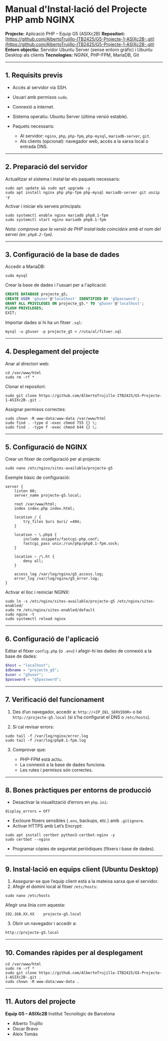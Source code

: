 # Manual d'Instal·lació del Projecte PHP amb NGINX

**Projecte:** Aplicació PHP – Equip G5 (ASIXc2B)
**Repositori:** [https://github.com/AlbertoTrujillo-ITB2425/G5-Projecte-1-ASIXc2B-.git](https://github.com/AlbertoTrujillo-ITB2425/G5-Projecte-1-ASIXc2B-.git)
**Entorn objectiu:** Servidor Ubuntu Server (sense entorn gràfic) i Ubuntu Desktop als clients
**Tecnologies:** NGINX, PHP-FPM, MariaDB, Git

---

## 1. Requisits previs

* Accés al servidor via SSH.
* Usuari amb permisos `sudo`.
* Connexió a internet.
* Sistema operatiu: Ubuntu Server (última versió estable).
* Paquets necessaris:

  * Al servidor: `nginx`, `php`, `php-fpm`, `php-mysql`, `mariadb-server`, `git`.
  * Als clients (opcional): navegador web, accés a la xarxa local o entrada DNS.

---

## 2. Preparació del servidor

Actualitzar el sistema i instal·lar els paquets necessaris:

```
sudo apt update && sudo apt upgrade -y
sudo apt install nginx php php-fpm php-mysql mariadb-server git unzip -y
```

Activar i iniciar els serveis principals:

```
sudo systemctl enable nginx mariadb php8.1-fpm
sudo systemctl start nginx mariadb php8.1-fpm
```

*Nota: comprova que la versió de PHP instal·lada coincideix amb el nom del servei (ex: `php8.2-fpm`).*

---

## 3. Configuració de la base de dades

Accedir a MariaDB:

```
sudo mysql
```

Crear la base de dades i l'usuari per a l'aplicació:

```sql
CREATE DATABASE projecte_g5;
CREATE USER 'g5user'@'localhost' IDENTIFIED BY 'g5password';
GRANT ALL PRIVILEGES ON projecte_g5.* TO 'g5user'@'localhost';
FLUSH PRIVILEGES;
EXIT;
```

Importar dades si hi ha un fitxer `.sql`:

```
mysql -u g5user -p projecte_g5 < /ruta/al/fitxer.sql
```

---

## 4. Desplegament del projecte

Anar al directori web:

```
cd /var/www/html
sudo rm -rf *
```

Clonar el repositori:

```
sudo git clone https://github.com/AlbertoTrujillo-ITB2425/G5-Projecte-1-ASIXc2B-.git .
```

Assignar permisos correctes:

```
sudo chown -R www-data:www-data /var/www/html
sudo find . -type d -exec chmod 755 {} \;
sudo find . -type f -exec chmod 644 {} \;
```

---

## 5. Configuració de NGINX

Crear un fitxer de configuració per al projecte:

```
sudo nano /etc/nginx/sites-available/projecte-g5
```

Exemple bàsic de configuració:

```
server {
    listen 80;
    server_name projecte-g5.local;

    root /var/www/html;
    index index.php index.html;

    location / {
        try_files $uri $uri/ =404;
    }

    location ~ \.php$ {
        include snippets/fastcgi-php.conf;
        fastcgi_pass unix:/run/php/php8.1-fpm.sock;
    }

    location ~ /\.ht {
        deny all;
    }

    access_log /var/log/nginx/g5_access.log;
    error_log /var/log/nginx/g5_error.log;
}
```

Activar el lloc i reiniciar NGINX:

```
sudo ln -s /etc/nginx/sites-available/projecte-g5 /etc/nginx/sites-enabled/
sudo rm /etc/nginx/sites-enabled/default
sudo nginx -t
sudo systemctl reload nginx
```

---

## 6. Configuració de l'aplicació

Editar el fitxer `config.php` (o `.env`) i afegir-hi les dades de connexió a la base de dades:

```php
$host = "localhost";
$dbname = "projecte_g5";
$user = "g5user";
$password = "g5password";
```

---

## 7. Verificació del funcionament

1. Des d’un navegador, accedir a:
   `http://<IP_DEL_SERVIDOR>`
   o bé `http://projecte-g5.local` (si s’ha configurat el DNS o `/etc/hosts`).

2. Si cal revisar errors:

```
sudo tail -f /var/log/nginx/error.log
sudo tail -f /var/log/php8.1-fpm.log
```

3. Comprovar que:

   * PHP-FPM està actiu.
   * La connexió a la base de dades funciona.
   * Les rutes i permisos són correctes.

---

## 8. Bones pràctiques per entorns de producció

* Desactivar la visualització d’errors en `php.ini`:

```
display_errors = Off
```

* Excloure fitxers sensibles (`.env`, backups, etc.) amb `.gitignore`.
* Activar HTTPS amb Let’s Encrypt:

```
sudo apt install certbot python3-certbot-nginx -y
sudo certbot --nginx
```

* Programar còpies de seguretat periòdiques (fitxers i base de dades).

---

## 9. Instal·lació en equips client (Ubuntu Desktop)

1. Assegurar-se que l’equip client està a la mateixa xarxa que el servidor.
2. Afegir el domini local al fitxer `/etc/hosts`:

```
sudo nano /etc/hosts
```

Afegir una línia com aquesta:

```
192.168.XX.XX    projecte-g5.local
```

3. Obrir un navegador i accedir a:

```
http://projecte-g5.local
```

---

## 10. Comandes ràpides per al desplegament

```
cd /var/www/html
sudo rm -rf *
sudo git clone https://github.com/AlbertoTrujillo-ITB2425/G5-Projecte-1-ASIXc2B-.git .
sudo chown -R www-data:www-data .
```

---

## 11. Autors del projecte

**Equip G5 – ASIXc2B**
Institut Tecnològic de Barcelona

* Alberto Trujillo
* Òscar Bravo
* Aleix Tomàs


